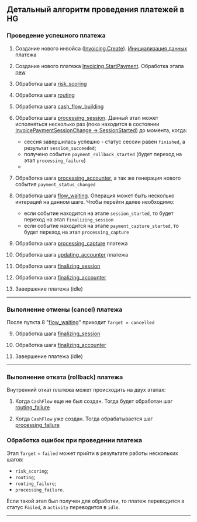 ## Детальный алгоритм проведения платежей в HG

### Проведение успешного платежа

1. Создание нового инвойса ([Invoicing.Create](https://github.com/valitydev/damsel/blob/master/proto/payment_processing.thrift#L1042)). 
   [Инициализация данных](step/init-payment.md) платежа

2. Создание нового платежа [Invoicing.StartPayment](https://github.com/valitydev/damsel/blob/master/proto/payment_processing.thrift#L1134). 
   Обработка этапа [new](step/new-payment.md)

3. Обработка шага [risk_scoring](step/risc-scoring-workflow.md) 

4. Обработка шага [routing](step/routing-workflow.md)

5. Обработка шага [cash_flow_building](step/cash-flow-building.md)

6. Обработка шага [processing_session](step/process-session.md). 
   Данный этап может исполняться несколько раз (пока находится в состоянии 
   [InvoicePaymentSessionChange -> SessionStarted](https://github.com/valitydev/damsel/blob/master/proto/payment_processing.thrift#L243)) до момента, когда:
   - сессия завершилась успешно - статус сессии равен `finished`, а результат 
   `session_succeeded`;
   - получено событие `payment_rollback_started` (будет переход на этап 
   `processing_failure`) 
   - 

7. Обработка шага [processing_accounter](step/processing-accounter.md), а так же генерация 
   нового события `payment_status_changed`

8. Обработка шага [flow_waiting](step/flow-waiting.md). Операция может быть несколько 
   интераций на данном шаге. Чтобы перейти далее необходимо:
   - если событие находится на этапе `session_started`, то будет переход на этап `finalizing_session`
   - если событие находится на этапе `payment_capture_started`, то будет переход на этап `processing_capture`

9. Обработка шага [processing_capture](step/processing-capture.md) платежа

10. Обработка шага [updating_accounter](step/updating-accounter.md) платежа

11. Обработка шага [finalizing_session](step/finalizing-session.md) 

12. Обработка шага [finalizing_accounter](step/finalizing-accounter.md) 

13. Завершение платежа (idle)

---

### Выполнение отмены (cancel) платежа

После путкта 8 "[flow_waiting](step/flow-waiting.md)" приходит `Target = cancelled`

9. Обработка шага [finalizing_session](step/finalizing-session.md)

10. Обработка шага [finalizing_accounter](step/finalizing-accounter.md)

11. Завершение платежа (idle)

---

### Выполнение отката (rollback) платежа

Внутренний откат платежа может происходить на двух этапах:

1. Когда `CashFlow` еще не был создан. Тогда будет обработан шаг [routing_failure]()

2. Когда `CashFlow` уже создан. Тогда обрабатывается шаг [processing_failure]()

### Обработка ошибок при проведении платежа

Этап `Target` = `failed` может прийти в результате работы нескольких шагов:
- `risk_scoring`;
- `routing`;
- `routing_failure`; 
- `processing_failure`.

Если такой этап был получен для обработки, то платеж переводится в статус `Failed`,
a `activity` переводится в `idle`.

---

